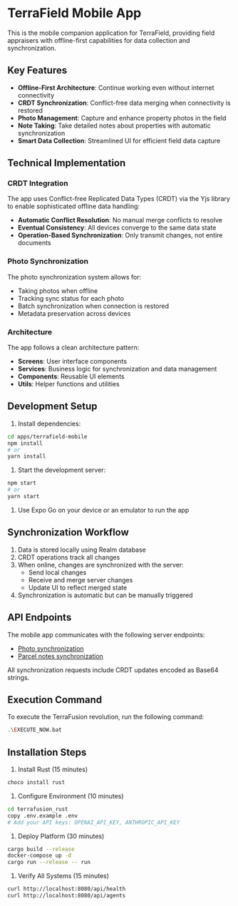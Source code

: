 # TerraField Mobile App

This is the mobile companion application for TerraField, providing field appraisers with offline-first capabilities for data collection and synchronization.

## Key Features

- **Offline-First Architecture**: Continue working even without internet connectivity
- **CRDT Synchronization**: Conflict-free data merging when connectivity is restored
- **Photo Management**: Capture and enhance property photos in the field
- **Note Taking**: Take detailed notes about properties with automatic synchronization
- **Smart Data Collection**: Streamlined UI for efficient field data capture

## Technical Implementation

### CRDT Integration

The app uses Conflict-free Replicated Data Types (CRDT) via the Yjs library to enable sophisticated offline data handling:

- **Automatic Conflict Resolution**: No manual merge conflicts to resolve
- **Eventual Consistency**: All devices converge to the same data state
- **Operation-Based Synchronization**: Only transmit changes, not entire documents

### Photo Synchronization

The photo synchronization system allows for:

- Taking photos when offline
- Tracking sync status for each photo
- Batch synchronization when connection is restored
- Metadata preservation across devices

### Architecture

The app follows a clean architecture pattern:

- **Screens**: User interface components
- **Services**: Business logic for synchronization and data management
- **Components**: Reusable UI elements
- **Utils**: Helper functions and utilities

## Development Setup

1. Install dependencies:

```bash
cd apps/terrafield-mobile
npm install
# or
yarn install
```

1. Start the development server:

```bash
npm start
# or
yarn start
```

1. Use Expo Go on your device or an emulator to run the app

## Synchronization Workflow

1. Data is stored locally using Realm database
2. CRDT operations track all changes
3. When online, changes are synchronized with the server:
   - Send local changes
   - Receive and merge server changes
   - Update UI to reflect merged state
4. Synchronization is automatic but can be manually triggered

## API Endpoints

The mobile app communicates with the following server endpoints:

- [Photo synchronization](<http://localhost:8080/api/sync/reports/:reportId/photos>)
- [Parcel notes synchronization](<http://localhost:8080/api/sync/parcels/:parcelId/notes>)

All synchronization requests include CRDT updates encoded as Base64 strings.

## Execution Command

To execute the TerraFusion revolution, run the following command:

```bash
.\EXECUTE_NOW.bat
```

## Installation Steps

1. Install Rust (15 minutes)

```bash
choco install rust
```

1. Configure Environment (10 minutes)

```bash
cd terrafusion_rust
copy .env.example .env
# Add your API keys: OPENAI_API_KEY, ANTHROPIC_API_KEY
```

1. Deploy Platform (30 minutes)

```bash
cargo build --release
docker-compose up -d
cargo run --release -- run
```

1. Verify All Systems (15 minutes)

```bash
curl http://localhost:8080/api/health
curl http://localhost:8080/api/agents